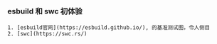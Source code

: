 


###  esbuild 和 swc 初体验
    1. [esbuild官网](https://esbuild.github.io/), 的基准测试图，令人侧目
    2. [swc](https://swc.rs/) 

### 
